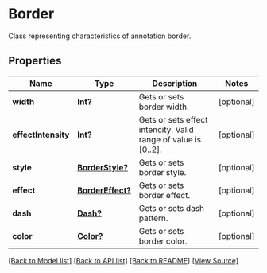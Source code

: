 ﻿# Border
Class representing characteristics of annotation border.

## Properties
Name | Type | Description | Notes
------------ | ------------- | ------------- | -------------
**width** | **Int?** | Gets or sets border width. | [optional]
**effectIntensity** | **Int?** | Gets or sets effect intencity. Valid range of value is [0..2]. | [optional]
**style** | [**BorderStyle?**](BorderStyle.md) | Gets or sets border style. | [optional]
**effect** | [**BorderEffect?**](BorderEffect.md) | Gets or sets border effect. | [optional]
**dash** | [**Dash?**](Dash.md) | Gets or sets dash pattern. | [optional]
**color** | [**Color?**](Color.md) | Gets or sets border color. | [optional]

[[Back to Model list]](../README.md#documentation-for-models) [[Back to API list]](../README.md#documentation-for-api-endpoints) [[Back to README]](../README.md) [[View Source]](../AsposePdfCloud/Models/Border.swift)

